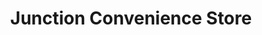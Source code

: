 ---
title: "Junction Convenience Store"
url: /elmhurst/junction-convenience-store/
shop: Lebensmittel
---